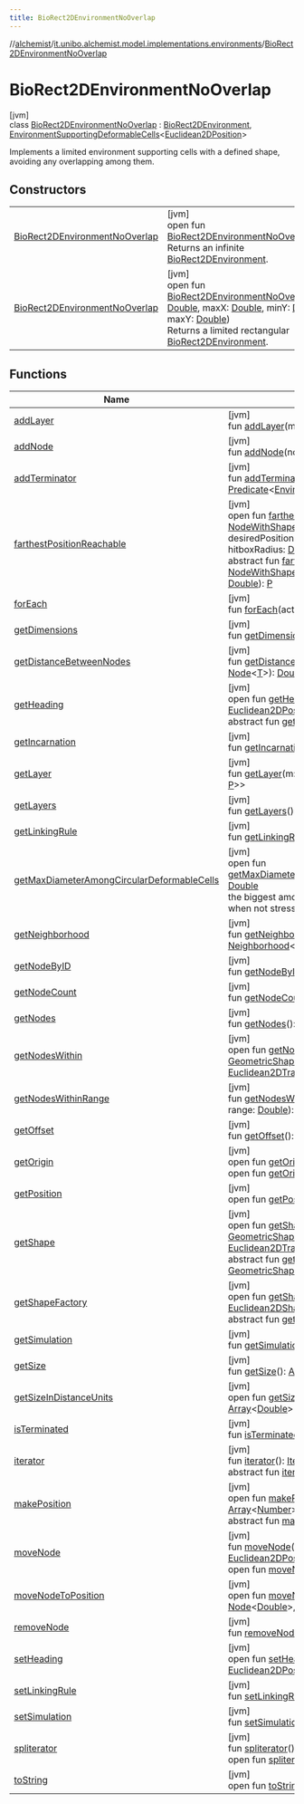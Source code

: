 ```yaml
---
title: BioRect2DEnvironmentNoOverlap
---
```

//[alchemist](../../../index.html)/[it.unibo.alchemist.model.implementations.environments](../index.html)/[BioRect2DEnvironmentNoOverlap](index.html)



# BioRect2DEnvironmentNoOverlap



[jvm]\
class [BioRect2DEnvironmentNoOverlap](index.html) : [BioRect2DEnvironment](../-bio-rect2-d-environment/index.html), [EnvironmentSupportingDeformableCells](../../it.unibo.alchemist.model.interfaces/-environment-supporting-deformable-cells/index.html)<[Euclidean2DPosition](../../it.unibo.alchemist.model.implementations.positions/-euclidean2-d-position/index.html)> 

Implements a limited environment supporting cells with a defined shape, avoiding any overlapping among them.



## Constructors


| | |
|---|---|
| [BioRect2DEnvironmentNoOverlap](-bio-rect2-d-environment-no-overlap.html) | [jvm]<br>open fun [BioRect2DEnvironmentNoOverlap](-bio-rect2-d-environment-no-overlap.html)()<br>Returns an infinite [BioRect2DEnvironment](../-bio-rect2-d-environment/index.html). |
| [BioRect2DEnvironmentNoOverlap](-bio-rect2-d-environment-no-overlap.html) | [jvm]<br>open fun [BioRect2DEnvironmentNoOverlap](-bio-rect2-d-environment-no-overlap.html)(minX: [Double](https://kotlinlang.org/api/latest/jvm/stdlib/kotlin/-double/index.html), maxX: [Double](https://kotlinlang.org/api/latest/jvm/stdlib/kotlin/-double/index.html), minY: [Double](https://kotlinlang.org/api/latest/jvm/stdlib/kotlin/-double/index.html), maxY: [Double](https://kotlinlang.org/api/latest/jvm/stdlib/kotlin/-double/index.html))<br>Returns a limited rectangular [BioRect2DEnvironment](../-bio-rect2-d-environment/index.html). |


## Functions


| Name | Summary |
|---|---|
| [addLayer](../-abstract-environment/add-layer.html) | [jvm]<br>fun [addLayer](../-abstract-environment/add-layer.html)(m: [Molecule](../../it.unibo.alchemist.model.interfaces/-molecule/index.html), l: [Layer](../../it.unibo.alchemist.model.interfaces/-layer/index.html)<[T](../../it.unibo.alchemist.model.implementations.reactions/-chemical-reaction/index.html), [P](../../it.unibo.alchemist.model.implementations.layers/-biomol-gradient-layer/index.html)>) |
| [addNode](../-abstract-environment/add-node.html) | [jvm]<br>fun [addNode](../-abstract-environment/add-node.html)(node: [Node](../../it.unibo.alchemist.model.interfaces/-node/index.html)<[T](../../it.unibo.alchemist.model.implementations.reactions/-chemical-reaction/index.html)>, p: [P](../../it.unibo.alchemist.model.implementations.layers/-biomol-gradient-layer/index.html)) |
| [addTerminator](../-abstract-environment/add-terminator.html) | [jvm]<br>fun [addTerminator](../-abstract-environment/add-terminator.html)(terminator: [Predicate](https://docs.oracle.com/javase/8/docs/api/java/util/function/Predicate.html)<[Environment](../../it.unibo.alchemist.model.interfaces/-environment/index.html)<[T](../../it.unibo.alchemist.model.implementations.reactions/-chemical-reaction/index.html), [P](../../it.unibo.alchemist.model.implementations.layers/-biomol-gradient-layer/index.html)>>) |
| [farthestPositionReachable](index.html#1228681981%2FFunctions%2F-134779887) | [jvm]<br>open fun [farthestPositionReachable](index.html#1228681981%2FFunctions%2F-134779887)(node: [NodeWithShape](../../it.unibo.alchemist.model.interfaces.nodes/-node-with-shape/index.html)<[T](../../it.unibo.alchemist.model.implementations.reactions/-chemical-reaction/index.html), out [Any](https://kotlinlang.org/api/latest/jvm/stdlib/kotlin/-any/index.html), out [Any](https://kotlinlang.org/api/latest/jvm/stdlib/kotlin/-any/index.html)>, desiredPosition: [Euclidean2DPosition](../../it.unibo.alchemist.model.implementations.positions/-euclidean2-d-position/index.html), hitboxRadius: [Double](https://kotlinlang.org/api/latest/jvm/stdlib/kotlin/-double/index.html)): [Euclidean2DPosition](../../it.unibo.alchemist.model.implementations.positions/-euclidean2-d-position/index.html)<br>abstract fun [farthestPositionReachable](index.html#1589090999%2FFunctions%2F-134779887)(p: [NodeWithShape](../../it.unibo.alchemist.model.interfaces.nodes/-node-with-shape/index.html)<[T](../../it.unibo.alchemist.model.implementations.reactions/-chemical-reaction/index.html), out [Any](https://kotlinlang.org/api/latest/jvm/stdlib/kotlin/-any/index.html), out [Any](https://kotlinlang.org/api/latest/jvm/stdlib/kotlin/-any/index.html)>, p1: [P](../../it.unibo.alchemist.model.implementations.layers/-biomol-gradient-layer/index.html), p2: [Double](https://kotlinlang.org/api/latest/jvm/stdlib/kotlin/-double/index.html)): [P](../../it.unibo.alchemist.model.implementations.layers/-biomol-gradient-layer/index.html) |
| [forEach](../-abstract-environment/for-each.html) | [jvm]<br>fun [forEach](../-abstract-environment/for-each.html)(action: [Consumer](https://docs.oracle.com/javase/8/docs/api/java/util/function/Consumer.html)<out [Any](https://kotlinlang.org/api/latest/jvm/stdlib/kotlin/-any/index.html)>) |
| [getDimensions](../-abstract2-d-environment/get-dimensions.html) | [jvm]<br>fun [getDimensions](../-abstract2-d-environment/get-dimensions.html)(): [Int](https://kotlinlang.org/api/latest/jvm/stdlib/kotlin/-int/index.html) |
| [getDistanceBetweenNodes](../-abstract-environment/get-distance-between-nodes.html) | [jvm]<br>fun [getDistanceBetweenNodes](../-abstract-environment/get-distance-between-nodes.html)(n1: [Node](../../it.unibo.alchemist.model.interfaces/-node/index.html)<[T](../../it.unibo.alchemist.model.implementations.reactions/-chemical-reaction/index.html)>, n2: [Node](../../it.unibo.alchemist.model.interfaces/-node/index.html)<[T](../../it.unibo.alchemist.model.implementations.reactions/-chemical-reaction/index.html)>): [Double](https://kotlinlang.org/api/latest/jvm/stdlib/kotlin/-double/index.html) |
| [getHeading](index.html#1840735478%2FFunctions%2F-134779887) | [jvm]<br>open fun [getHeading](index.html#1840735478%2FFunctions%2F-134779887)(node: [Node](../../it.unibo.alchemist.model.interfaces/-node/index.html)<[T](../../it.unibo.alchemist.model.implementations.reactions/-chemical-reaction/index.html)>): [Euclidean2DPosition](../../it.unibo.alchemist.model.implementations.positions/-euclidean2-d-position/index.html)<br>abstract fun [getHeading](index.html#-1307842977%2FFunctions%2F-134779887)(p: [Node](../../it.unibo.alchemist.model.interfaces/-node/index.html)<[T](../../it.unibo.alchemist.model.implementations.reactions/-chemical-reaction/index.html)>): [P](../../it.unibo.alchemist.model.implementations.layers/-biomol-gradient-layer/index.html) |
| [getIncarnation](../-o-s-m-environment/index.html#-2029827470%2FFunctions%2F-134779887) | [jvm]<br>fun [getIncarnation](../-o-s-m-environment/index.html#-2029827470%2FFunctions%2F-134779887)(): [Optional](https://docs.oracle.com/javase/8/docs/api/java/util/Optional.html)<[Incarnation](../../it.unibo.alchemist.model.interfaces/-incarnation/index.html)<[T](../../it.unibo.alchemist.model.implementations.reactions/-chemical-reaction/index.html), [P](../../it.unibo.alchemist.model.implementations.layers/-biomol-gradient-layer/index.html)>> |
| [getLayer](../-abstract-environment/get-layer.html) | [jvm]<br>fun [getLayer](../-abstract-environment/get-layer.html)(m: [Molecule](../../it.unibo.alchemist.model.interfaces/-molecule/index.html)): [Optional](https://docs.oracle.com/javase/8/docs/api/java/util/Optional.html)<[Layer](../../it.unibo.alchemist.model.interfaces/-layer/index.html)<[T](../../it.unibo.alchemist.model.implementations.reactions/-chemical-reaction/index.html), [P](../../it.unibo.alchemist.model.implementations.layers/-biomol-gradient-layer/index.html)>> |
| [getLayers](../-o-s-m-environment/index.html#-111627440%2FFunctions%2F-134779887) | [jvm]<br>fun [getLayers](../-o-s-m-environment/index.html#-111627440%2FFunctions%2F-134779887)(): ListSet<[Layer](../../it.unibo.alchemist.model.interfaces/-layer/index.html)<[T](../../it.unibo.alchemist.model.implementations.reactions/-chemical-reaction/index.html), [P](../../it.unibo.alchemist.model.implementations.layers/-biomol-gradient-layer/index.html)>> |
| [getLinkingRule](../-abstract-environment/get-linking-rule.html) | [jvm]<br>fun [getLinkingRule](../-abstract-environment/get-linking-rule.html)(): [LinkingRule](../../it.unibo.alchemist.model.interfaces/-linking-rule/index.html)<[T](../../it.unibo.alchemist.model.implementations.reactions/-chemical-reaction/index.html), [P](../../it.unibo.alchemist.model.implementations.layers/-biomol-gradient-layer/index.html)> |
| [getMaxDiameterAmongCircularDeformableCells](get-max-diameter-among-circular-deformable-cells.html) | [jvm]<br>open fun [getMaxDiameterAmongCircularDeformableCells](get-max-diameter-among-circular-deformable-cells.html)(): [Double](https://kotlinlang.org/api/latest/jvm/stdlib/kotlin/-double/index.html)<br>the biggest among the deformable cell's diameter, when not stressed. |
| [getNeighborhood](../-abstract-environment/get-neighborhood.html) | [jvm]<br>fun [getNeighborhood](../-abstract-environment/get-neighborhood.html)(center: [Node](../../it.unibo.alchemist.model.interfaces/-node/index.html)<[T](../../it.unibo.alchemist.model.implementations.reactions/-chemical-reaction/index.html)>): [Neighborhood](../../it.unibo.alchemist.model.interfaces/-neighborhood/index.html)<[T](../../it.unibo.alchemist.model.implementations.reactions/-chemical-reaction/index.html)> |
| [getNodeByID](../-abstract-environment/get-node-by-i-d.html) | [jvm]<br>fun [getNodeByID](../-abstract-environment/get-node-by-i-d.html)(id: [Int](https://kotlinlang.org/api/latest/jvm/stdlib/kotlin/-int/index.html)): [Node](../../it.unibo.alchemist.model.interfaces/-node/index.html)<[T](../../it.unibo.alchemist.model.implementations.reactions/-chemical-reaction/index.html)> |
| [getNodeCount](../-abstract-environment/get-node-count.html) | [jvm]<br>fun [getNodeCount](../-abstract-environment/get-node-count.html)(): [Int](https://kotlinlang.org/api/latest/jvm/stdlib/kotlin/-int/index.html) |
| [getNodes](../-o-s-m-environment/index.html#-1850356489%2FFunctions%2F-134779887) | [jvm]<br>fun [getNodes](../-o-s-m-environment/index.html#-1850356489%2FFunctions%2F-134779887)(): ListSet<[Node](../../it.unibo.alchemist.model.interfaces/-node/index.html)<[T](../../it.unibo.alchemist.model.implementations.reactions/-chemical-reaction/index.html)>> |
| [getNodesWithin](index.html#2014781863%2FFunctions%2F-134779887) | [jvm]<br>open fun [getNodesWithin](index.html#2014781863%2FFunctions%2F-134779887)(shape: [GeometricShape](../../it.unibo.alchemist.model.interfaces.geometry/-geometric-shape/index.html)<[Euclidean2DPosition](../../it.unibo.alchemist.model.implementations.positions/-euclidean2-d-position/index.html), [Euclidean2DTransformation](../../it.unibo.alchemist.model.interfaces.geometry.euclidean2d/-euclidean2-d-transformation/index.html)>): [List](https://docs.oracle.com/javase/8/docs/api/java/util/List.html)<[Node](../../it.unibo.alchemist.model.interfaces/-node/index.html)<[T](../../it.unibo.alchemist.model.implementations.reactions/-chemical-reaction/index.html)>> |
| [getNodesWithinRange](../-abstract-environment/get-nodes-within-range.html) | [jvm]<br>fun [getNodesWithinRange](../-abstract-environment/get-nodes-within-range.html)(center: [Node](../../it.unibo.alchemist.model.interfaces/-node/index.html)<[T](../../it.unibo.alchemist.model.implementations.reactions/-chemical-reaction/index.html)>, range: [Double](https://kotlinlang.org/api/latest/jvm/stdlib/kotlin/-double/index.html)): ListSet<[Node](../../it.unibo.alchemist.model.interfaces/-node/index.html)<[T](../../it.unibo.alchemist.model.implementations.reactions/-chemical-reaction/index.html)>> |
| [getOffset](../-abstract2-d-environment/get-offset.html) | [jvm]<br>fun [getOffset](../-abstract2-d-environment/get-offset.html)(): [Array](https://kotlinlang.org/api/latest/jvm/stdlib/kotlin/-array/index.html)<[Double](https://kotlinlang.org/api/latest/jvm/stdlib/kotlin/-double/index.html)> |
| [getOrigin](index.html#-1724666563%2FFunctions%2F-134779887) | [jvm]<br>open fun [getOrigin](index.html#-1724666563%2FFunctions%2F-134779887)(): [Euclidean2DPosition](../../it.unibo.alchemist.model.implementations.positions/-euclidean2-d-position/index.html)<br>open fun [getOrigin](index.html#563679291%2FFunctions%2F-134779887)(): [P](../../it.unibo.alchemist.model.implementations.layers/-biomol-gradient-layer/index.html) |
| [getPosition](../-abstract-environment/get-position.html) | [jvm]<br>open fun [getPosition](../-abstract-environment/get-position.html)(node: [Node](../../it.unibo.alchemist.model.interfaces/-node/index.html)<[T](../../it.unibo.alchemist.model.implementations.reactions/-chemical-reaction/index.html)>): [P](../../it.unibo.alchemist.model.implementations.layers/-biomol-gradient-layer/index.html) |
| [getShape](index.html#2038045717%2FFunctions%2F-134779887) | [jvm]<br>open fun [getShape](index.html#2038045717%2FFunctions%2F-134779887)(node: [Node](../../it.unibo.alchemist.model.interfaces/-node/index.html)<[T](../../it.unibo.alchemist.model.implementations.reactions/-chemical-reaction/index.html)>): [GeometricShape](../../it.unibo.alchemist.model.interfaces.geometry/-geometric-shape/index.html)<[Euclidean2DPosition](../../it.unibo.alchemist.model.implementations.positions/-euclidean2-d-position/index.html), [Euclidean2DTransformation](../../it.unibo.alchemist.model.interfaces.geometry.euclidean2d/-euclidean2-d-transformation/index.html)><br>abstract fun [getShape](index.html#-392043586%2FFunctions%2F-134779887)(p: [Node](../../it.unibo.alchemist.model.interfaces/-node/index.html)<[T](../../it.unibo.alchemist.model.implementations.reactions/-chemical-reaction/index.html)>): [GeometricShape](../../it.unibo.alchemist.model.interfaces.geometry/-geometric-shape/index.html)<[P](../../it.unibo.alchemist.model.implementations.layers/-biomol-gradient-layer/index.html), [A](../../it.unibo.alchemist.model.interfaces.environments/-physics-environment/index.html)> |
| [getShapeFactory](index.html#2043082248%2FFunctions%2F-134779887) | [jvm]<br>open fun [getShapeFactory](index.html#2043082248%2FFunctions%2F-134779887)(): [Euclidean2DShapeFactory](../../it.unibo.alchemist.model.interfaces.geometry.euclidean2d/-euclidean2-d-shape-factory/index.html)<br>abstract fun [getShapeFactory](index.html#1885462065%2FFunctions%2F-134779887)(): [F](../../it.unibo.alchemist.model.interfaces.environments/-physics-environment/index.html) |
| [getSimulation](../-o-s-m-environment/index.html#469895083%2FFunctions%2F-134779887) | [jvm]<br>fun [getSimulation](../-o-s-m-environment/index.html#469895083%2FFunctions%2F-134779887)(): [Simulation](../../it.unibo.alchemist.core.interfaces/-simulation/index.html)<[T](../../it.unibo.alchemist.model.implementations.reactions/-chemical-reaction/index.html), [P](../../it.unibo.alchemist.model.implementations.layers/-biomol-gradient-layer/index.html)> |
| [getSize](../-abstract2-d-environment/get-size.html) | [jvm]<br>fun [getSize](../-abstract2-d-environment/get-size.html)(): [Array](https://kotlinlang.org/api/latest/jvm/stdlib/kotlin/-array/index.html)<[Double](https://kotlinlang.org/api/latest/jvm/stdlib/kotlin/-double/index.html)> |
| [getSizeInDistanceUnits](../-abstract-environment/get-size-in-distance-units.html) | [jvm]<br>open fun [getSizeInDistanceUnits](../-abstract-environment/get-size-in-distance-units.html)(): [Array](https://kotlinlang.org/api/latest/jvm/stdlib/kotlin/-array/index.html)<[Double](https://kotlinlang.org/api/latest/jvm/stdlib/kotlin/-double/index.html)> |
| [isTerminated](../-abstract-environment/is-terminated.html) | [jvm]<br>fun [isTerminated](../-abstract-environment/is-terminated.html)(): [Boolean](https://kotlinlang.org/api/latest/jvm/stdlib/kotlin/-boolean/index.html) |
| [iterator](../-abstract-environment/iterator.html) | [jvm]<br>fun [iterator](../-abstract-environment/iterator.html)(): [Iterator](https://docs.oracle.com/javase/8/docs/api/java/util/Iterator.html)<[Node](../../it.unibo.alchemist.model.interfaces/-node/index.html)<[T](../../it.unibo.alchemist.model.implementations.reactions/-chemical-reaction/index.html)>><br>abstract fun [iterator](../../it.unibo.alchemist.loader.variables/-arbitrary-variable/index.html#-1606146105%2FFunctions%2F-134779887)(): [Iterator](https://docs.oracle.com/javase/8/docs/api/java/util/Iterator.html)<[T](../../it.unibo.alchemist.model.implementations.reactions/-chemical-reaction/index.html)> |
| [makePosition](index.html#-1025548587%2FFunctions%2F-134779887) | [jvm]<br>open fun [makePosition](index.html#-1025548587%2FFunctions%2F-134779887)(coordinates: [Array](https://kotlinlang.org/api/latest/jvm/stdlib/kotlin/-array/index.html)<[Number](https://docs.oracle.com/javase/8/docs/api/java/lang/Number.html)>): [Euclidean2DPosition](../../it.unibo.alchemist.model.implementations.positions/-euclidean2-d-position/index.html)<br>abstract fun [makePosition](../../it.unibo.alchemist.model.interfaces/-environment/make-position.html)(p: [Array](https://kotlinlang.org/api/latest/jvm/stdlib/kotlin/-array/index.html)<[Number](https://docs.oracle.com/javase/8/docs/api/java/lang/Number.html)>): [P](../../it.unibo.alchemist.model.implementations.layers/-biomol-gradient-layer/index.html) |
| [moveNode](../-bio-rect2-d-environment/move-node.html) | [jvm]<br>fun [moveNode](../-bio-rect2-d-environment/move-node.html)(node: [Node](../../it.unibo.alchemist.model.interfaces/-node/index.html)<[Double](https://docs.oracle.com/javase/8/docs/api/java/lang/Double.html)>, direction: [Euclidean2DPosition](../../it.unibo.alchemist.model.implementations.positions/-euclidean2-d-position/index.html))<br>open fun [moveNode](index.html#1652085504%2FFunctions%2F-134779887)(node: [Node](../../it.unibo.alchemist.model.interfaces/-node/index.html)<[T](../../it.unibo.alchemist.model.implementations.reactions/-chemical-reaction/index.html)>, direction: [P](../../it.unibo.alchemist.model.implementations.layers/-biomol-gradient-layer/index.html)) |
| [moveNodeToPosition](move-node-to-position.html) | [jvm]<br>open fun [moveNodeToPosition](move-node-to-position.html)(node: [Node](../../it.unibo.alchemist.model.interfaces/-node/index.html)<[Double](https://docs.oracle.com/javase/8/docs/api/java/lang/Double.html)>, newPos: [Euclidean2DPosition](../../it.unibo.alchemist.model.implementations.positions/-euclidean2-d-position/index.html)) |
| [removeNode](../-abstract-environment/remove-node.html) | [jvm]<br>fun [removeNode](../-abstract-environment/remove-node.html)(node: [Node](../../it.unibo.alchemist.model.interfaces/-node/index.html)<[T](../../it.unibo.alchemist.model.implementations.reactions/-chemical-reaction/index.html)>) |
| [setHeading](index.html#693471458%2FFunctions%2F-134779887) | [jvm]<br>open fun [setHeading](index.html#693471458%2FFunctions%2F-134779887)(node: [Node](../../it.unibo.alchemist.model.interfaces/-node/index.html)<[T](../../it.unibo.alchemist.model.implementations.reactions/-chemical-reaction/index.html)>, direction: [Euclidean2DPosition](../../it.unibo.alchemist.model.implementations.positions/-euclidean2-d-position/index.html)) |
| [setLinkingRule](../-abstract-environment/set-linking-rule.html) | [jvm]<br>fun [setLinkingRule](../-abstract-environment/set-linking-rule.html)(r: [LinkingRule](../../it.unibo.alchemist.model.interfaces/-linking-rule/index.html)<[T](../../it.unibo.alchemist.model.implementations.reactions/-chemical-reaction/index.html), [P](../../it.unibo.alchemist.model.implementations.layers/-biomol-gradient-layer/index.html)>) |
| [setSimulation](../-o-s-m-environment/index.html#388221721%2FFunctions%2F-134779887) | [jvm]<br>fun [setSimulation](../-o-s-m-environment/index.html#388221721%2FFunctions%2F-134779887)(s: [Simulation](../../it.unibo.alchemist.core.interfaces/-simulation/index.html)<[T](../../it.unibo.alchemist.model.implementations.reactions/-chemical-reaction/index.html), [P](../../it.unibo.alchemist.model.implementations.layers/-biomol-gradient-layer/index.html)>) |
| [spliterator](../-abstract-environment/spliterator.html) | [jvm]<br>fun [spliterator](../-abstract-environment/spliterator.html)(): [Spliterator](https://docs.oracle.com/javase/8/docs/api/java/util/Spliterator.html)<[Node](../../it.unibo.alchemist.model.interfaces/-node/index.html)<[T](../../it.unibo.alchemist.model.implementations.reactions/-chemical-reaction/index.html)>><br>open fun [spliterator](../../it.unibo.alchemist.expressions.implementations/-list-tree-node/index.html#-677603448%2FFunctions%2F-134779887)(): [Spliterator](https://docs.oracle.com/javase/8/docs/api/java/util/Spliterator.html)<[T](../../it.unibo.alchemist.model.implementations.reactions/-chemical-reaction/index.html)> |
| [toString](../-abstract-environment/to-string.html) | [jvm]<br>open fun [toString](../-abstract-environment/to-string.html)(): [String](https://docs.oracle.com/javase/8/docs/api/java/lang/String.html) |

